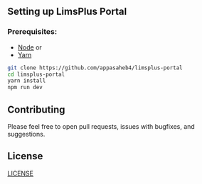 ## Setting up LimsPlus Portal

### Prerequisites:

- [Node](https://nodejs.org/en/) or
- [Yarn](https://yarnpkg.com/lang/en/)

```sh
git clone https://github.com/appasaheb4/limsplus-portal
cd limsplus-portal
yarn install
npm run dev
```


## Contributing

Please feel free to open pull requests, issues with bugfixes, and suggestions.

## License

[LICENSE](LICENSE)
